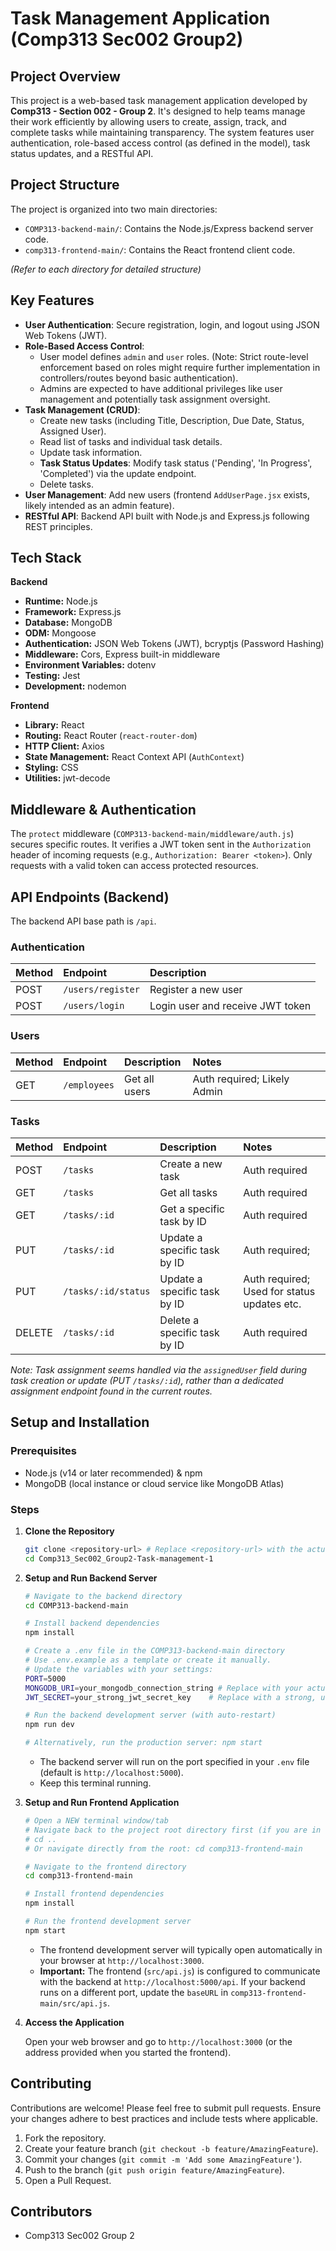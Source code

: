 # Task Management Application (Comp313 Sec002 Group2)

## Project Overview

This project is a web-based task management application developed by **Comp313 - Section 002 - Group 2**. It's designed to help teams manage their work efficiently by allowing users to create, assign, track, and complete tasks while maintaining transparency. The system features user authentication, role-based access control (as defined in the model), task status updates, and a RESTful API.

## Project Structure

The project is organized into two main directories:

- `COMP313-backend-main/`: Contains the Node.js/Express backend server code.
- `comp313-frontend-main/`: Contains the React frontend client code.

_(Refer to each directory for detailed structure)_

## Key Features

- **User Authentication**: Secure registration, login, and logout using JSON Web Tokens (JWT).
- **Role-Based Access Control**:
  - User model defines `admin` and `user` roles. (Note: Strict route-level enforcement based on roles might require further implementation in controllers/routes beyond basic authentication).
  - Admins are expected to have additional privileges like user management and potentially task assignment oversight.
- **Task Management (CRUD)**:
  - Create new tasks (including Title, Description, Due Date, Status, Assigned User).
  - Read list of tasks and individual task details.
  - Update task information.
  - **Task Status Updates**: Modify task status ('Pending', 'In Progress', 'Completed') via the update endpoint.
  - Delete tasks.
- **User Management**: Add new users (frontend `AddUserPage.jsx` exists, likely intended as an admin feature).
- **RESTful API**: Backend API built with Node.js and Express.js following REST principles.

## Tech Stack

**Backend**

- **Runtime:** Node.js
- **Framework:** Express.js
- **Database:** MongoDB
- **ODM:** Mongoose
- **Authentication:** JSON Web Tokens (JWT), bcryptjs (Password Hashing)
- **Middleware:** Cors, Express built-in middleware
- **Environment Variables:** dotenv
- **Testing:** Jest
- **Development:** nodemon

**Frontend**

- **Library:** React
- **Routing:** React Router (`react-router-dom`)
- **HTTP Client:** Axios
- **State Management:** React Context API (`AuthContext`)
- **Styling:** CSS
- **Utilities:** jwt-decode

## Middleware & Authentication

The `protect` middleware (`COMP313-backend-main/middleware/auth.js`) secures specific routes. It verifies a JWT token sent in the `Authorization` header of incoming requests (e.g., `Authorization: Bearer <token>`). Only requests with a valid token can access protected resources.

## API Endpoints (Backend)

The backend API base path is `/api`.

### Authentication

| Method | Endpoint          | Description                      |
| :----- | :---------------- | :------------------------------- |
| POST   | `/users/register` | Register a new user              |
| POST   | `/users/login`    | Login user and receive JWT token |

### Users

| Method | Endpoint     | Description   | Notes                       |
| :----- | :----------- | :------------ | :-------------------------- |
| GET    | `/employees` | Get all users | Auth required; Likely Admin |

### Tasks

| Method | Endpoint            | Description                  | Notes                                       |
| :----- | :------------------ | :--------------------------- | :------------------------------------------ |
| POST   | `/tasks`            | Create a new task            | Auth required                               |
| GET    | `/tasks`            | Get all tasks                | Auth required                               |
| GET    | `/tasks/:id`        | Get a specific task by ID    | Auth required                               |
| PUT    | `/tasks/:id`        | Update a specific task by ID | Auth required;                              |
| PUT    | `/tasks/:id/status` | Update a specific task by ID | Auth required; Used for status updates etc. |
| DELETE | `/tasks/:id`        | Delete a specific task by ID | Auth required                               |

_Note: Task assignment seems handled via the `assignedUser` field during task creation or update (PUT `/tasks/:id`), rather than a dedicated assignment endpoint found in the current routes._

## Setup and Installation

### Prerequisites

- Node.js (v14 or later recommended) & npm
- MongoDB (local instance or cloud service like MongoDB Atlas)

### Steps

1.  **Clone the Repository**

    ```bash
    git clone <repository-url> # Replace <repository-url> with the actual URL
    cd Comp313_Sec002_Group2-Task-management-1
    ```

2.  **Setup and Run Backend Server**

    ```bash
    # Navigate to the backend directory
    cd COMP313-backend-main

    # Install backend dependencies
    npm install

    # Create a .env file in the COMP313-backend-main directory
    # Use .env.example as a template or create it manually.
    # Update the variables with your settings:
    PORT=5000
    MONGODB_URI=your_mongodb_connection_string # Replace with your actual MongoDB connection string
    JWT_SECRET=your_strong_jwt_secret_key    # Replace with a strong, unique secret key

    # Run the backend development server (with auto-restart)
    npm run dev

    # Alternatively, run the production server: npm start
    ```

    - The backend server will run on the port specified in your `.env` file (default is `http://localhost:5000`).
    - Keep this terminal running.

3.  **Setup and Run Frontend Application**

    ```bash
    # Open a NEW terminal window/tab
    # Navigate back to the project root directory first (if you are in the backend folder)
    # cd ..
    # Or navigate directly from the root: cd comp313-frontend-main

    # Navigate to the frontend directory
    cd comp313-frontend-main

    # Install frontend dependencies
    npm install

    # Run the frontend development server
    npm start
    ```

    - The frontend development server will typically open automatically in your browser at `http://localhost:3000`.
    - **Important:** The frontend (`src/api.js`) is configured to communicate with the backend at `http://localhost:5000/api`. If your backend runs on a different port, update the `baseURL` in `comp313-frontend-main/src/api.js`.

4.  **Access the Application**

    Open your web browser and go to `http://localhost:3000` (or the address provided when you started the frontend).

## Contributing

Contributions are welcome! Please feel free to submit pull requests. Ensure your changes adhere to best practices and include tests where applicable.

1.  Fork the repository.
2.  Create your feature branch (`git checkout -b feature/AmazingFeature`).
3.  Commit your changes (`git commit -m 'Add some AmazingFeature'`).
4.  Push to the branch (`git push origin feature/AmazingFeature`).
5.  Open a Pull Request.

## Contributors

- Comp313 Sec002 Group 2
